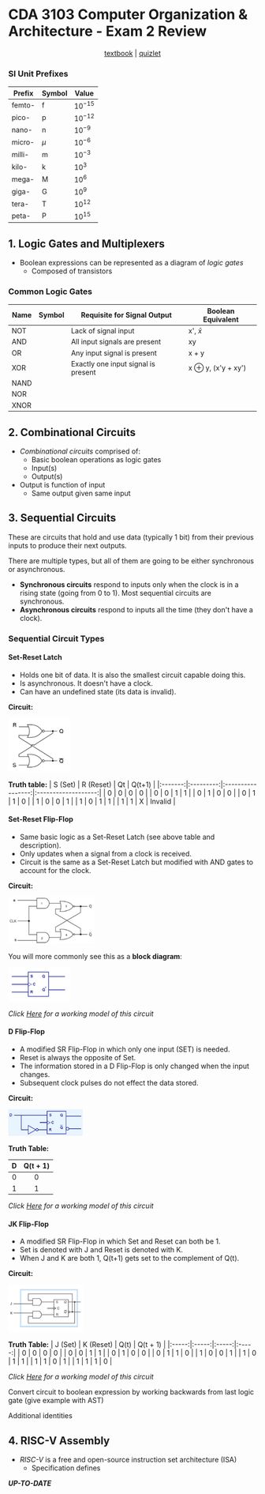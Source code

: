 # CDA 3103 Computer Organization & Architecture - Exam 2 Review

<p style="text-align:center">
    <a href="../textbooks/CDA3103_textbook.pdf">textbook</a> |
    <a href="https://quizlet.com/845007313/cda-3103-exam-2-risc-v-logic-gate-circuits-flash-cards">quizlet</a>
</p>

### SI Unit Prefixes 
| Prefix    | Symbol    | Value         |
|-----------|-----------|---------------|
| femto-    | f         | $10^{-15}$    |
| pico-     | p         | $10^{-12}$    |
| nano-     | n         | $10^{-9}$     |
| micro-    | $\mu$     | $10^{-6}$     |
| milli-    | m         | $10^{-3}$     |
| kilo-     | k         | $10^3$        | 
| mega-     | M         | $10^6$        |
| giga-     | G         | $10^9$        |
| tera-     | T         | $10^{12}$     |
| peta-     | P         | $10^{15}$     |

## 1. Logic Gates and Multiplexers

- Boolean expressions can be represented as a diagram of *logic gates*
    - Composed of transistors

### Common Logic Gates
| Name  | Symbol    | Requisite for Signal Output           | Boolean Equivalent        |
|-------|-----------|---------------------------------------|---------------------------|
| NOT   |           | Lack of signal input                  | x', $\bar{x}$             |
| AND   |           | All input signals are present         | xy                        |
| OR    |           | Any input signal is present           | x + y                     |
| XOR   |           | Exactly one input signal is present   | x $\oplus$ y, (x'y + xy') |
| NAND  |           | ||
| NOR   |           | ||
| XNOR  |           | ||
<!-- ^ TODO make logic gates for NAND, NOR, XNOR to determine requisite for signal output -->
## 2. Combinational Circuits
<!-- TODO MAYBE multi-input logic gate behavior -->

- *Combinational circuits* comprised of:
    - Basic boolean operations as logic gates
    - Input(s)
    - Output(s)
- Output is function of input
    - Same output given same input

## 3. Sequential Circuits

<!-- TODO refactor -->
These are circuits that hold and use data (typically 1 bit) from their previous inputs to produce their next outputs.

There are multiple types, but all of them are going to be either synchronous or asynchronous. 
- **Synchronous circuits** respond to inputs only when the clock is in a rising state (going from 0 to 1). Most sequential circuits are synchronous.
- **Asynchronous circuits** respond to inputs all the time (they don't have a clock).

### Sequential Circuit Types

#### **Set-Reset Latch**

- Holds one bit of data. It is also the smallest circuit capable doing this.
- Is asynchronous. It doesn't have a clock.
- Can have an undefined state (its data is invalid).

**Circuit:**  

<img src="../images/CDA3103_sr_latch.png" alt="Set-Reset Latch" width="25%">  

**Truth table:**
| S (Set) | R (Reset) | Qt | Q(t+1) |
|:-------:|:---------:|:-----------------:|:-------------------:|
|   0     |     0     |         0         |          0          |
|   0     |     0     |         1         |          1          |
|   0     |     1     |         0         |          0          |
|   0     |     1     |         1         |          0          |
|   1     |     0     |         0         |          1          |
|   1     |     0     |         1         |          1          |
|   1     |     1     |         X         |        Invalid       |


#### Set-Reset Flip-Flop

- Same basic logic as a Set-Reset Latch (see above table and description).
- Only updates when a signal from a clock is received.
- Circuit is the same as a Set-Reset Latch but modified with AND gates to account for the clock.

**Circuit:**

<img src="../images/CDA3103_sr_flipflop.png" alt="Set-Reset Flip Flop" width="35%">

You will more commonly see this as a **block diagram**:

<img src="../images/CDA3103_sr_flipflop_block.png" alt="Set-Rest Flip-Flop Block Diagram" width="25%">

*Click [Here](https://circuitverse.org/users/269149/projects/sr-flip-flop-0b7a0de1-fe11-40df-9094-3a27b6963370) for a working model of this circuit*

#### D Flip-Flop

- A modified SR Flip-Flop in which only one input (SET) is needed.
- Reset is always the opposite of Set.
- The information stored in a D Flip-Flop is only changed when the input changes.
- Subsequent clock pulses do not effect the data stored.

**Circuit:**

<img src="../images/CDA3103_d_flipflop.png" alt="D Flip-Flop Block Diagram" width="30%">

**Truth Table:**

| D | Q(t + 1) |
|:-----:|:-----:|
|   0   |   0   |
|   1   |   1   |

*Click [Here](https://circuitverse.org/users/269149/projects/d-flip-flop-40d49df4-0896-410a-bbd5-16acdd8883ae) for a working model of this circuit*

#### JK Flip-Flop

- A modified SR Flip-Flop in which Set and Reset can both be 1.
- Set is denoted with J and Reset is denoted with K.
- When J and K are both 1, Q(t+1) gets set to the complement of Q(t).

**Circuit:**

<img src="../images/CDA3103_jk_flipflop.png" alt="JK Flip-Flop" width="30%">

**Truth Table:**
| J (Set) | K (Reset) | Q(t) | Q(t + 1) |
|:-----:|:-----:|:-----:|:-----:|
|   0   |   0   |   0   |   0   |
|   0   |   0   |   1   |   1   |
|   0   |   1   |   0   |   0   |
|   0   |   1   |   1   |   0   |
|   1   |   0   |   0   |   1   |
|   1   |   0   |   1   |   1   |
|   1   |   1   |   0   |   1   |
|   1   |   1   |   1   |   0   |

*Click [Here](https://circuitverse.org/users/269149/projects/jk-flip-flop-5d11e97f-e706-45b7-9dd6-fba45eb3f167) for a working model of this circuit*

Convert circuit to boolean expression by working backwards from last logic gate (give example with AST)


Additional identities



## 4. RISC-V Assembly

- *RISC-V* is a free and open-source instruction set architecture (ISA)
    - Specification defines



***UP-TO-DATE***